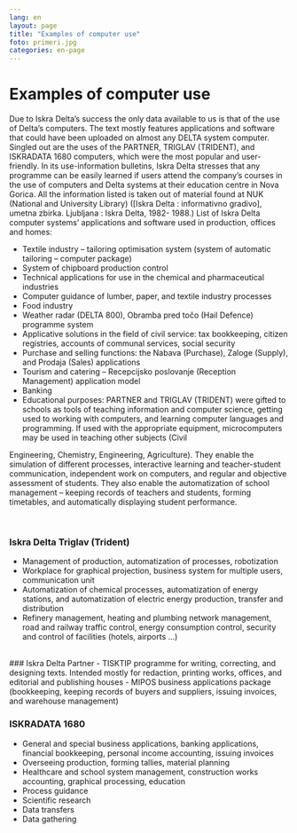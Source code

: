 ```yaml
---
lang: en
layout: page
title: "Examples of computer use"
foto: primeri.jpg
categories: en-page
---
```


# Examples of computer use
Due to Iskra Delta’s success the only data available to us is that of the use of Delta’s
computers. The text mostly features applications and software that could have been uploaded
on almost any DELTA system computer. Singled out are the uses of the PARTNER,
TRIGLAV (TRIDENT), and ISKRADATA 1680 computers, which were the most popular and
user-friendly. In its use-information bulletins, Iskra Delta stresses that any programme can be
easily learned if users attend the company’s courses in the use of computers and Delta
systems at their education centre in Nova Gorica.
All the information listed is taken out of material found at NUK (National and University
Library) ([Iskra Delta : informativno gradivo], umetna zbirka. Ljubljana : Iskra Delta, 1982-
1988.)
List of Iskra Delta computer systems’ applications and software used in production, offices
and homes:
- Textile industry – tailoring optimisation system (system of automatic tailoring –
computer package)
- System of chipboard production control
- Technical applications for use in the chemical and pharmaceutical industries
- Computer guidance of lumber, paper, and textile industry processes
- Food industry
- Weather radar (DELTA 800), Obramba pred točo (Hail Defence) programme system
- Applicative solutions in the field of civil service: tax bookkeeping, citizen registries,
accounts of communal services, social security
- Purchase and selling functions: the Nabava (Purchase), Zaloge (Supply), and Prodaja
(Sales) applications
- Tourism and catering – Recepcijsko poslovanje (Reception Management) application
model
- Banking
- Educational purposes: PARTNER and TRIGLAV (TRIDENT) were gifted to schools
as tools of teaching information and computer science, getting used to working with
computers, and learning computer languages and programming. If used with the
appropriate equipment, microcomputers may be used in teaching other subjects (Civil

Engineering, Chemistry, Engineering, Agriculture). They enable the simulation of
different processes, interactive learning and teacher-student communication,
independent work on computers, and regular and objective assessment of students.
They also enable the automatization of school management – keeping records of
teachers and students, forming timetables, and automatically displaying student
performance.

<br>

### Iskra Delta Triglav (Trident)
- Management of production, automatization of processes, robotization
- Workplace for graphical projection, business system for multiple users,
communication unit
- Automatization of chemical processes, automatization of energy stations, and
automatization of electric energy production, transfer and distribution
- Refinery management, heating and plumbing network management, road and railway
traffic control, energy consumption control, security and control of facilities (hotels,
airports …)

<br>
### Iskra Delta Partner
- TISKTIP programme for writing, correcting, and designing texts. Intended mostly for
redaction, printing works, offices, and editorial and publishing houses
- MIPOS business applications package (bookkeeping, keeping records of buyers and
suppliers, issuing invoices, and warehouse management)

<br>

### ISKRADATA 1680
- General and special business applications, banking applications, financial
bookkeeping, personal income accounting, issuing invoices
- Overseeing production, forming tallies, material planning
- Healthcare and school system management, construction works accounting, graphical
processing, education
- Process guidance
- Scientific research
- Data transfers
- Data gathering

<!---#### Picture 1: Demonstration of using the Partner computer in the office-->

<!---#### Picture 2: display of an EKG on the Partner computer monitor-->
